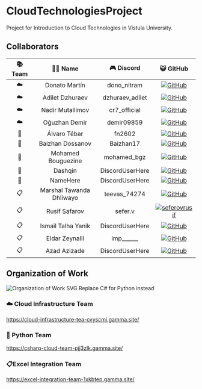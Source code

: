 # CloudTechnologiesProject
Project for Introduction to Cloud Technologies in Vistula University.

## Collaborators
| 📚 Team | 🧑‍💻 Name | 🎮 Discord | 😺 GitHub |
| :---: | :---: | :---: | :---: |
| ☁️ | Donato Martín | dono_nitram | [![GitHub](https://img.shields.io/badge/GitHub-dononitram-brightgreen)](https://github.com/dononitram) |
| ☁️ | Adilet Dzhuraev | dzhuraev_adilet | [![GitHub](https://img.shields.io/badge/GitHub-Adiletbaike-brightgreen)](https://github.com/Adiletbaike) |
| ☁️ | Nadir Mutallimov  | cr7_official | [![GitHub](https://img.shields.io/badge/GitHub-mutikn-brightgreen)](https://github.com/mutikn) |
| ☁️ | Oğuzhan Demir | demir09859 | [![GitHub](https://img.shields.io/badge/GitHub-Oguzhan%20Demir-brightgreen)](https://github.com/Oguzhan-Demir) |
| 🐍 | Álvaro Tébar  | fn2602 | [![GitHub](https://img.shields.io/badge/GitHub-fn2602-brightgreen)](https://github.com/fn2602) |
| 🐍 | Baizhan Dossanov | Baizhan17 | [![GitHub](https://img.shields.io/badge/GitHub-Baizhan17-brightgreen)](https://github.com/Baizhan17) |
| 🐍 | Mohamed Bouguezine | mohamed_bgz | [![GitHub](https://img.shields.io/badge/GitHub-mohBgz-brightgreen)](https://github.com/mohBgz) |
| 🐍 | Dashqin | DiscordUserHere | [![GitHub](https://img.shields.io/badge/GitHub-GithubUserHere-brightgreen)](https://github.com/GithubUserHere) |
| 🐍 | NameHere | DiscordUserHere | [![GitHub](https://img.shields.io/badge/GitHub-GithubUserHere-brightgreen)](https://github.com/GithubUserHere) |
| 📋 | Marshal Tawanda Dhliwayo | teevas_74274 | [![GitHub](https://img.shields.io/badge/GitHub-Teevas74274-brightgreen)](https://github.com/Teevas74274) |
| 📋 | Rusif Safarov | sefer.v | [![seferovrusif](https://img.shields.io/badge/GitHub-seferovrusif-brightgreen)](https://github.com/seferovrusif) |
| 📋 | Ismail Talha Yanik | DiscordUserHere | [![GitHub](https://img.shields.io/badge/GitHub-GithubUserHere-brightgreen)](https://github.com/GithubUserHere) |
| 📋 | Eldar Zeynalli | imp______ | [![GitHub](https://img.shields.io/badge/GitHub-eldarzeynalli-brightgreen)](https://github.com/eldarzeynalli) |
| 📋 | Azad Azizade | DiscordUserHere | [![GitHub](https://img.shields.io/badge/GitHub-freedom2003-brightgreen)](https://github.com/freedom2003) |

## Organization of Work
![Organization of Work SVG](https://www.mermaidchart.com/raw/471424e6-6aae-452e-89aa-3a9d57dcf0e1?theme=light&version=v0.1&format=svg)
Replace C# for Python instead

### ☁️ Cloud Infrastructure Team
https://cloud-infrastructure-tea-cvyscmi.gamma.site/

### 🐍 Python Team
https://csharp-cloud-team-pjj3zlk.gamma.site/

### 📋Excel Integration Team
https://excel-integration-team-1xkbtep.gamma.site/
